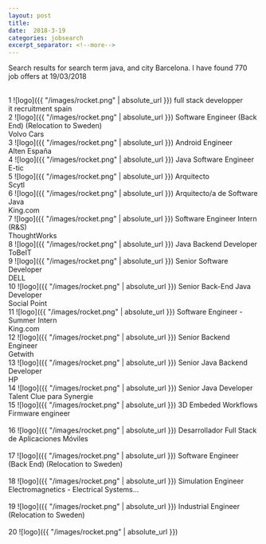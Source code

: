 ```yaml
---
layout: post
title:  
date:  2018-3-19 
categories: jobsearch 
excerpt_separator: <!--more-->
---
```

 Search results for search term java, and city Barcelona. I have found  770 job offers at 19/03/2018
<!--more-->
<br>
1
![logo]({{ "/images/rocket.png" | absolute_url }})
full stack developper
<br>
it recruitment spain
<br>
2
![logo]({{ "/images/rocket.png" | absolute_url }})
Software Engineer (Back End) (Relocation to Sweden)
<br>
Volvo Cars
<br>
3
![logo]({{ "/images/rocket.png" | absolute_url }})
Android Engineer
<br>
Alten España
<br>
4
![logo]({{ "/images/rocket.png" | absolute_url }})
Java Software Engineer
<br>
E-tic
<br>
5
![logo]({{ "/images/rocket.png" | absolute_url }})
Arquitecto
<br>
Scytl
<br>
6
![logo]({{ "/images/rocket.png" | absolute_url }})
Arquitecto/a de Software Java
<br>
King.com
<br>
7
![logo]({{ "/images/rocket.png" | absolute_url }})
Software Engineer Intern (R&S)
<br>
ThoughtWorks
<br>
8
![logo]({{ "/images/rocket.png" | absolute_url }})
Java Backend Developer
<br>
ToBeIT
<br>
9
![logo]({{ "/images/rocket.png" | absolute_url }})
Senior Software Developer
<br>
DELL
<br>
10
![logo]({{ "/images/rocket.png" | absolute_url }})
Senior Back-End Java Developer
<br>
Social Point
<br>
11
![logo]({{ "/images/rocket.png" | absolute_url }})
Software Engineer - Summer Intern
<br>
King.com
<br>
12
![logo]({{ "/images/rocket.png" | absolute_url }})
Senior Backend Engineer
<br>
Getwith
<br>
13
![logo]({{ "/images/rocket.png" | absolute_url }})
Senior Java Backend Developer
<br>
HP
<br>
14
![logo]({{ "/images/rocket.png" | absolute_url }})
Senior Java Developer
<br>
Talent Clue para Synergie
<br>
15
![logo]({{ "/images/rocket.png" | absolute_url }})
3D Embeded Workflows Firmware engineer
<br>

<br>
16
![logo]({{ "/images/rocket.png" | absolute_url }})
Desarrollador Full Stack de Aplicaciones Móviles
<br>

<br>
17
![logo]({{ "/images/rocket.png" | absolute_url }})
Software Engineer (Back End) (Relocation to Sweden)
<br>

<br>
18
![logo]({{ "/images/rocket.png" | absolute_url }})
Simulation Engineer Electromagnetics - Electrical Systems...
<br>

<br>
19
![logo]({{ "/images/rocket.png" | absolute_url }})
Industrial Engineer (Relocation to Sweden)
<br>

<br>
20
![logo]({{ "/images/rocket.png" | absolute_url }})

<br>

